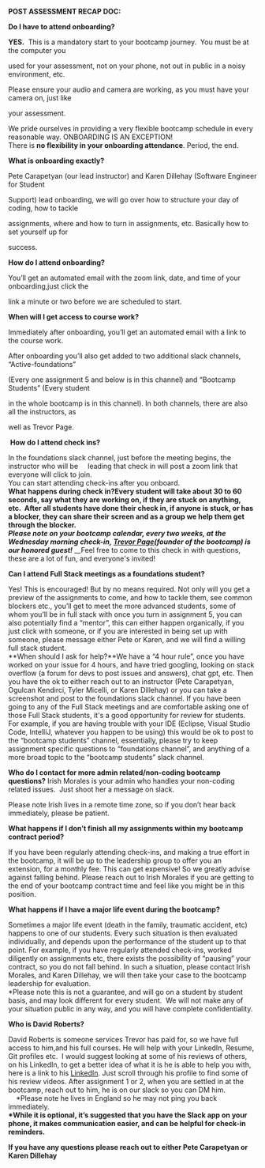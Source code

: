 **POST ASSESSMENT RECAP DOC:**

**Do I have to attend onboarding?**

**YES.**  This is a mandatory start to your bootcamp journey.  You must be at the computer you

used for your assessment, not on your phone, not out in public in a noisy environment, etc. 

Please ensure your audio and camera are working, as you must have your camera on, just like

your assessment.  

We pride ourselves in providing a very flexible bootcamp schedule in every reasonable way. ONBOARDING IS AN EXCEPTION!\
There is **no flexibility in your onboarding attendance**. Period, the end.

**What is onboarding exactly?**

Pete Carapetyan (our lead instructor) and Karen Dillehay (Software Engineer for Student

Support) lead onboarding, we will go over how to structure your day of coding, how to tackle

assignments, where and how to turn in assignments, etc. Basically how to set yourself up for

success.

**How do I attend onboarding?**

You’ll get an automated email with the zoom link, date, and time of your onboarding,just click the

link a minute or two before we are scheduled to start.

**When will I get access to course work?**

Immediately after onboarding, you’ll get an automated email with a link to the course work.

After onboarding you’ll also get added to two additional slack channels, “Active-foundations”

(Every one assignment 5 and below is in this channel) and “Bootcamp Students” (Every student

in the whole bootcamp is in this channel). In both channels, there are also all the instructors, as

well as Trevor Page.

 **How do I attend check ins?**

In the foundations slack channel, just before the meeting begins, the instructor who will be     leading that check in will post a zoom link that everyone will click to join.\
You can start attending check-ins after you onboard.\
**What happens during check in?**Every student will take about 30 to 60 seconds, say what they are working on, if they are stuck on anything, etc.  After all students have done their check in, if anyone is stuck, or has a blocker, they can share their screen and as a group we help them get through the blocker.\
_Please note on your bootcamp calendar, every two weeks, at the Wednesday morning check-in,_ [**_Trevor Page_**](mailto:trevor@coderscampus.com)**_(founder of the bootcamp) is our honored guest!_** __Feel free to come to this check in with questions, these are a lot of fun, and everyone's invited!

**Can I attend Full Stack meetings as a foundations student?**

Yes! This is encouraged! But by no means required. Not only will you get a preview of the assignments to come, and how to tackle them, see common blockers etc., you’ll get to meet the more advanced students, some of whom you’ll be in full stack with once you turn in assignment 5, you can also potentially find a “mentor”, this can either happen organically, if you just click with someone, or if you are interested in being set up with someone, please message either Pete or Karen, and we will find a willing full stack student.\
**When should I ask for help?**We have a “4 hour rule”, once you have worked on your issue for 4 hours, and have tried googling, looking on stack overflow (a forum for devs to post issues and answers), chat gpt, etc. Then you have the ok to either reach out to an instructor (Pete Carapetyan, Ogulcan Kendirci, Tyler Micelli, or Karen Dillehay) or you can take a screenshot and post to the foundations slack channel. If you have been going to any of the Full Stack meetings and are comfortable asking one of those Full Stack students, it's a good opportunity for review for students. For example, if you are having trouble with your IDE (Eclipse, Visual Studio Code, IntelliJ, whatever you happen to be using) this would be ok to post to the “bootcamp students” channel, essentially, please try to keep assignment specific questions to “foundations channel”, and anything of a more broad topic to the “bootcamp students” slack channel.

**Who do I contact for more admin related/non-coding bootcamp questions?**
Irish Morales is your admin who handles your non-coding related issues.  Just shoot her a message on slack.

Please note Irish lives in a remote time zone, so if you don’t hear back immediately, please be patient.

**What happens if I don’t finish all my assignments within my bootcamp contract period?**

If you have been regularly attending check-ins, and making a true effort in the bootcamp, it will be up to the leadership group to offer you an extension, for a monthly fee. This can get expensive! So we greatly advise against falling behind. Please reach out to Irish Morales if you are getting to the end of your bootcamp contract time and feel like you might be in this position.

**What happens if I have a major life event during the bootcamp?**

Sometimes a major life event (death in the family, traumatic accident, etc) happens to one of our students. Every such situation is then evaluated individually, and depends upon the performance of the student up to that point. For example, if you have regularly attended check-ins, worked diligently on assignments etc, there exists the possibility of “pausing” your contract, so you do not fall behind. In such a situation, please contact Irish Morales, and Karen Dillehay, we will then take your case to the bootcamp leadership for evaluation.\
\*Please note this is not a guarantee, and will go on a student by student basis, and may look different for every student.  We will not make any of your situation public in any way, and you will have complete confidentiality.

**Who is David Roberts?** 

David Roberts is someone services Trevor has paid for, so we have full access to him,and his full courses. He will help with your LinkedIn, Resume, Git profiles etc.  I would suggest looking at some of his reviews of others, on his LinkedIn, to get a better idea of what it is he is able to help you with, here is a link to his [LinkedIn](https://www.linkedin.com/in/davidproberts/). Just scroll through his profile to find some of his review videos. After assignment 1 or 2, when you are settled in at the bootcamp, reach out to him, he is on our slack so you can DM him.\
&#x20;    \*Please note he lives in England so he may not ping you back immediately.\
**\*While it is optional, it’s suggested that you have the Slack app on your phone, it makes communication easier, and can be helpful for check-in reminders.**

**If you have any questions please reach out to either Pete Carapetyan or Karen Dillehay**

